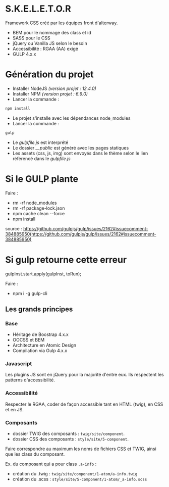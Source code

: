 # S.K.E.L.E.T.O.R

Framework CSS créé par les équipes front d'alterway.
- BEM pour le nommage des class et id
- SASS pour le CSS
- jQuery ou Vanilla JS selon le besoin
- Accessibilité : RGAA (AA) exigé
- GULP 4.x.x

# Génération du projet

- Installer NodeJS _(version projet : 12.4.0)_
- Installer NPM _(version projet : 6.9.0)_
- Lancer la commande :
```javascript
npm install
```
- Le projet s'installe avec les dépendances node_modules
- Lancer la commande :
```javascript
gulp
```
- Le _gulpfile.js_ est interprété
- Le dossier *__public* est généré avec les pages statiques
- Les assets (css, js, img) sont envoyés dans le thème selon le lien référencé dans le _gulpfile.js_


# Si le GULP plante
Faire :

- rm -rf node_modules
- rm -rf package-lock.json
- npm cache clean --force
- npm install

source : https://github.com/gulpjs/gulp/issues/2162#issuecomment-384885950(https://github.com/gulpjs/gulp/issues/2162#issuecomment-384885950)

# Si gulp retourne cette erreur

gulpInst.start.apply(gulpInst, toRun);

Faire :
- npm i -g gulp-cli


## Les grands principes

### Base
- Héritage de Boostrap 4.x.x
- OOCSS et BEM
- Architecture en Atomic Design
- Compilation via Gulp 4.x.x

### Javascript
Les plugins JS sont en jQuery pour la majorité d'entre eux.
Ils respectent les patterns d'accessibilité.

### Accessibilité
Respecter le RGAA, coder de façon accessible tant en HTML (twig), en CSS et en JS.

### Composants
- dossier TWIG des composants : `twig/site/component`.
- dossier CSS des composants : `style/site/5-component`.

Faire correspondre au maximum les noms de fichiers CSS et TWIG, ainsi que les class du composant.

Ex. du composant qui a pour class `.a-info` :
- création du .twig : `twig/site/component/1-atom/a-info.twig`
- création du .scss : `style/site/5-component/1-atom/_a-info.scss`